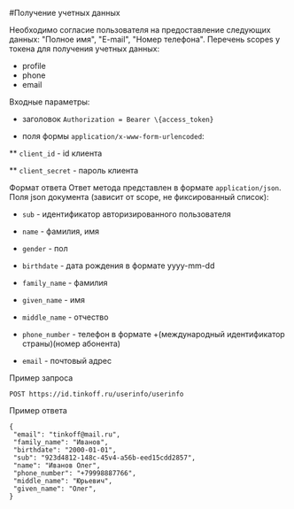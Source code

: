 #Получение учетных данных

Необходимо согласие пользователя на предоставление следующих данных: "Полное имя", "E-mail", "Номер телефона". Перечень scopes у токена для получения учетных данных:

* profile
* phone
* email

Входные параметры:

* заголовок `Authorization = Bearer \{access_token}`

* поля формы `application/x-www-form-urlencoded`:

** `client_id` - id клиента

** `client_secret` - пароль клиента

Формат ответа
Ответ метода представлен в формате `application/json`. Поля json документа (зависит от scope, не фиксированный список):

* `sub` - идентификатор авторизированного пользователя

* `name` - фамилия, имя

* `gender` - пол

* `birthdate` - дата рождения в формате yyyy-mm-dd

* `family_name` - фамилия

* `given_name` - имя

* `middle_name` - отчество

* `phone_number` - телефон в формате +(международный идентификатор страны)(номер абонента)

* `email` - почтовый адрес

Пример запроса

```POST https://id.tinkoff.ru/userinfo/userinfo```

Пример ответа

```
{
 "email": "tinkoff@mail.ru",
 "family_name": "Иванов",
 "birthdate": "2000-01-01",
 "sub": "923d4812-148c-45v4-a56b-eed15cdd2857",
 "name": "Иванов Олег",
 "phone_number": "+79998887766",
 "middle_name": "Юрьевич",
 "given_name": "Олег",
}
```




